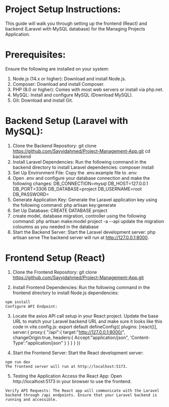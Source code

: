 # Project Setup Instructions:
This guide will walk you through setting up the frontend (React) and backend (Laravel with MySQL database) for the Managing Projects Application.

# Prerequisites:
Ensure the following are installed on your system:

1. Node.js (14.x or higher): Download and install Node.js.
2. Composer: Download and install Composer.
3. PHP (8.0 or higher): Comes with most web servers or install via php.net.
4. MySQL: Install and configure MySQL (Download MySQL).
5. Git: Download and install Git.

# Backend Setup (Laravel with MySQL):
1. Clone the Backend Repository:
   git clone https://github.com/Sayyidahmed/Project-Management-App.git
     cd backend
2. Install Laravel Dependencies: Run the following command in the backend directory to install Laravel dependencies:
    composer install
3. Set Up Environment File:
  Copy the .env.example file to .env:
4. Open .env and configure your database connection and make the following changes: 
    DB_CONNECTION=mysql
    DB_HOST=127.0.0.1
    DB_PORT=3306
    DB_DATABASE=project
    DB_USERNAME=root
    DB_PASSWORD=
5. Generate Application Key: Generate the Laravel application key using the following command:
  php artisan key:generate
6. Set Up Database: CREATE DATABASE project
7. create model, database migration, controller using the following command:
   php artisan make:model project -a --api
   update the migration coloumns as you needed in the database
8. Start the Backend Server: Start the Laravel development server:
    php artisan serve
    The backend server will run at http://127.0.0.1:8000.


  # Frontend Setup (React)
  1. Clone the Frontend Repository:
    git clone https://github.com/Sayyidahmed/Project-Management-App.git

  2. Install Frontend Dependencies: Run the following command in the frontend directory to install Node.js dependencies:

    npm install
    Configure API Endpoint:

  3. Locate the axios API call setup in your React project.
    Update the base URL to match your Laravel backend URL and make sure it looks like this code in vite.config.js:
                export default defineConfig({
              plugins: [react()],
              server:{
                proxy:{
                  "/api":{
                    target:"http://127.0.0.1:8000/",
                    changeOrigin:true,
                    headers:{
                      Accept:"application/json",
                      'Content-Type':"application/json"
                    }
                  }
                }
              }
            })


  4. Start the Frontend Server: Start the React development server:

    npm run dev
    The frontend server will run at http://localhost:5173.

  5. Testing the Application
    Access the React App: Open http://localhost:5173 in your browser to use the frontend.
    
    Verify API Requests: The React app will communicate with the Laravel backend through /api endpoints. Ensure that your Laravel backend is running and accessible.
